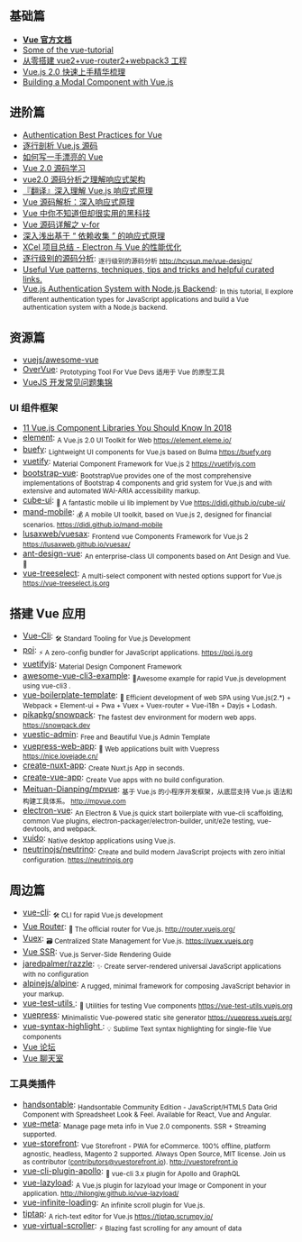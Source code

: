 ## 基础篇

- [**Vue 官方文档**](https://cn.vuejs.org/)
- [Some of the vue-tutorial](https://github.com/Wscats/vue-tutorial)
- [从零搭建 vue2+vue-router2+webpack3 工程](http://www.qinshenxue.com/article/20161118151423.html)
- [Vue.js 2.0 快速上手精华梳理](https://juejin.im/post/59aa1248518825392656a86a)
- [Building a Modal Component with Vue.js](https://alligator.io/vuejs/vue-modal-component/)

## 进阶篇

- [Authentication Best Practices for Vue](https://blog.sqreen.io/authentication-best-practices-vue/)
- [逐行剖析 Vue.js 源码](https://github.com/NLRX-WJC/Learn-Vue-Source-Code)
- [如何写一手漂亮的 Vue](http://jeffjade.com/2017/03/11/120-how-to-write-vue-better/?me)
- [Vue 2.0 源码学习](https://segmentfault.com/a/1190000007484936)
- [vue2.0 源码分析之理解响应式架构](https://segmentfault.com/a/1190000007334535)
- [『翻译』深入理解 Vue.js 响应式原理](https://juejin.im/post/59a7b01f6fb9a0249975d39f)
- [Vue 源码解析：深入响应式原理](https://juejin.im/entry/5834992667f356006c395b31)
- [Vue 中你不知道但却很实用的黑科技](https://juejin.im/post/5843dcad128fe100577876e1)
- [Vue 源码详解之 v-for](https://chuckliu.me/#!/posts/58c650a0b5187d2fb51c04fa)
- [深入浅出基于 “ 依赖收集 ” 的响应式原理](https://segmentfault.com/a/1190000011153487)
- [XCel 项目总结 - Electron 与 Vue 的性能优化](https://aotu.io/notes/2016/11/15/xcel/index.html)
- [逐行级别的源码分析](https://github.com/HcySunYang/vue-design): <sub>逐行级别的源码分析 http://hcysun.me/vue-design/</sub>
- [Useful Vue patterns, techniques, tips and tricks and helpful curated links. ](https://github.com/learn-vuejs/vue-patterns)
- [Vue.js Authentication System with Node.js Backend](https://blog.jscrambler.com/vue-js-authentication-system-with-node-js-backend/): <sub>In this tutorial, ll explore different authentication types for JavaScript applications and build a Vue authentication system with a Node.js backend.</sub>

## 资源篇

- [vuejs/awesome-vue](https://github.com/vuejs/awesome-vue)
- [OverVue](https://github.com/open-source-labs/OverVue): <sub>Prototyping Tool For Vue Devs 适用于 Vue 的原型工具</sub>
- [VueJS 开发常见问题集锦](https://blog.beard.ink/JavaScript/VueJS-开发常见问题集锦/)

### UI 组件框架

- [11 Vue.js Component Libraries You Should Know In 2018](https://blog.bitsrc.io/11-vue-js-component-libraries-you-should-know-in-2018-3d35ad0ae37f)
- [element](https://github.com/ElemeFE/element): <sub>A Vue.js 2.0 UI Toolkit for Web https://element.eleme.io/ </sub>
- [buefy](https://github.com/buefy/buefy): <sub>Lightweight UI components for Vue.js based on Bulma https://buefy.org</sub>
- [vuetify](https://github.com/vuetifyjs/vuetify): <sub>Material Component Framework for Vue.js 2 https://vuetifyjs.com</sub>
- [bootstrap-vue](https://github.com/bootstrap-vue/bootstrap-vue): <sub>BootstrapVue provides one of the most comprehensive implementations of Bootstrap 4 components and grid system for Vue.js and with extensive and automated WAI-ARIA accessibility markup.</sub>
- [cube-ui](https://github.com/didi/cube-ui): <sub>🔶 A fantastic mobile ui lib implement by Vue https://didi.github.io/cube-ui/</sub>
- [mand-mobile](https://github.com/didi/mand-mobile): <sub>💰 A mobile UI toolkit, based on Vue.js 2, designed for financial scenarios. https://didi.github.io/mand-mobile</sub>
- [lusaxweb/vuesax](https://github.com/lusaxweb/vuesax): <sub>Frontend vue Components Framework for Vue.js 2 https://lusaxweb.github.io/vuesax/</sub>
- [ant-design-vue](https://github.com/vueComponent/ant-design-vue): <sub>An enterprise-class UI components based on Ant Design and Vue. 🐜</sub>
- [vue-treeselect](https://github.com/riophae/vue-treeselect): <sub>A multi-select component with nested options support for Vue.js https://vue-treeselect.js.org</sub>

## 搭建 Vue 应用

- [Vue-Cli](https://github.com/vuejs/vue-cli): <sub>🛠️ Standard Tooling for Vue.js Development</sub>
- [poi](https://github.com/egoist/poi): <sub>⚡️ A zero-config bundler for JavaScript applications. https://poi.js.org</sub>
- [vuetifyjs](https://vuetifyjs.com/): <sub>Material Design Component Framework</sub>
- [awesome-vue-cli3-example](https://github.com/nicejade/awesome-vue-cli3-example): <sub>🍑Awesome example for rapid Vue.js development using vue-cli3 .</sub>
- [vue-boilerplate-template](https://github.com/nicejade/vue-boilerplate-template): <sub>🍎 Efficient development of web SPA using Vue.js(2.\*) + Webpack + Element-ui + Pwa + Vuex + Vuex-router + Vue-i18n + Dayjs + Lodash.</sub>
- [pikapkg/snowpack](https://github.com/pikapkg/snowpack): <sub>The fastest dev environment for modern web apps. https://snowpack.dev</sub>
- [vuestic-admin](https://github.com/epicmaxco/vuestic-admin): <sub>Free and Beautiful Vue.js Admin Template</sub>
- [vuepress-web-app](https://github.com/nicejade/vuepress-web-app): <sub>📝 Web applications built with Vuepress https://nice.lovejade.cn/</sub>
- [create-nuxt-app](https://github.com/nuxt-community/create-nuxt-app): <sub>Create Nuxt.js App in seconds.</sub>
- [create-vue-app](https://github.com/vue-land/create-vue-app): <sub>Create Vue apps with no build configuration.</sub>
- [Meituan-Dianping/mpvue](https://github.com/Meituan-Dianping/mpvue): <sub>基于 Vue.js 的小程序开发框架，从底层支持 Vue.js 语法和构建工具体系。 http://mpvue.com</sub>
- [electron-vue](https://github.com/SimulatedGREG/electron-vue): <sub>An Electron & Vue.js quick start boilerplate with vue-cli scaffolding, common Vue plugins, electron-packager/electron-builder, unit/e2e testing, vue-devtools, and webpack. </sub>
- [vuido](https://github.com/mimecorg/vuido): <sub>Native desktop applications using Vue.js.</sub>
- [neutrinojs/neutrino](https://github.com/neutrinojs/neutrino): <sub>Create and build modern JavaScript projects with zero initial configuration. https://neutrinojs.org</sub>

## 周边篇

- [vue-cli](https://github.com/vuejs/vue-cli): <sub>🛠️ CLI for rapid Vue.js development</sub>
- [Vue Router](https://router.vuejs.org/): <sub>🚦 The official router for Vue.js. http://router.vuejs.org/</sub>
- [Vuex](https://vuex.vuejs.org/): <sub>🗃️ Centralized State Management for Vue.js. https://vuex.vuejs.org</sub>
- [Vue SSR](https://ssr.vuejs.org/): <sub>Vue.js Server-Side Rendering Guide</sub>
- [jaredpalmer/razzle](https://github.com/jaredpalmer/razzle): <sub>✨ Create server-rendered universal JavaScript applications with no configuration</sub>
- [alpinejs/alpine](https://github.com/alpinejs/alpine): <sub>A rugged, minimal framework for composing JavaScript behavior in your markup.</sub>
- [vue-test-utils ](https://github.com/vuejs/vue-test-utils): <sub>🔬 Utilities for testing Vue components https://vue-test-utils.vuejs.org</sub>
- [vuepress](https://github.com/vuejs/vuepress): <sub>Minimalistic Vue-powered static site generator https://vuepress.vuejs.org/</sub>
- [vue-syntax-highlight ](https://github.com/vuejs/vue-syntax-highlight): <sub>💡 Sublime Text syntax highlighting for single-file Vue components</sub>
- [Vue 论坛](http://forum.vuejs.org)
- [Vue 聊天室](https://gitter.im/vuejs/vue)

### 工具类插件

- [handsontable](https://github.com/handsontable/handsontable): <sub>Handsontable Community Edition - JavaScript/HTML5 Data Grid Component with Spreadsheet Look & Feel. Available for React, Vue and Angular.</sub>
- [vue-meta](https://github.com/declandewet/vue-meta): <sub>Manage page meta info in Vue 2.0 components. SSR + Streaming supported.</sub>
- [vue-storefront](https://github.com/DivanteLtd/vue-storefront): <sub>Vue Storefront - PWA for eCommerce. 100% offline, platform agnostic, headless, Magento 2 supported. Always Open Source, MIT license. Join us as contributor (contributors@vuestorefront.io). http://vuestorefront.io</sub>
- [vue-cli-plugin-apollo](https://github.com/Akryum/vue-cli-plugin-apollo): <sub>🚀 vue-cli 3.x plugin for Apollo and GraphQL</sub>
- [vue-lazyload](https://github.com/hilongjw/vue-lazyload): <sub>A Vue.js plugin for lazyload your Image or Component in your application. http://hilongjw.github.io/vue-lazyload/</sub>
- [vue-infinite-loading](https://github.com/PeachScript/vue-infinite-loading): <sub>An infinite scroll plugin for Vue.js. </sub>
- [tiptap](https://github.com/scrumpy/tiptap): <sub>A rich-text editor for Vue.js https://tiptap.scrumpy.io/</sub>
- [vue-virtual-scroller](https://github.com/Akryum/vue-virtual-scroller): <sub>⚡️ Blazing fast scrolling for any amount of data</sub>
